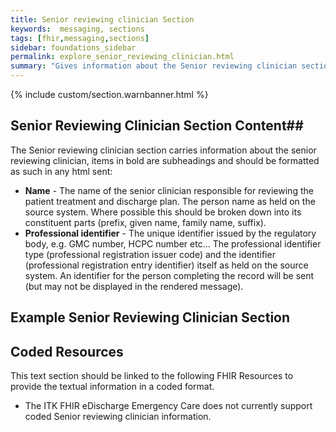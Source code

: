 ```yaml
---
title: Senior reviewing clinician Section
keywords:  messaging, sections
tags: [fhir,messaging,sections]
sidebar: foundations_sidebar
permalink: explore_senior_reviewing_clinician.html
summary: "Gives information about the Senior reviewing clinician section"
---
```


{% include custom/section.warnbanner.html %}

## Senior Reviewing Clinician Section Content##
The Senior reviewing clinician section carries information about the senior reviewing clinician, items in bold are subheadings and should be formatted as such in any html sent:

- **Name** - The name of the senior clinician responsible for reviewing the patient treatment and discharge plan. The person name as held on the source system.  Where possible this should be broken down into its constituent parts (prefix, given name, family name, suffix).
- **Professional identifier** - The unique identifier issued by the regulatory body, e.g. GMC number, HCPC number etc...  The professional identifier type (professional registration issuer code) and the identifier (professional registration entry identifier) itself as held on the source system.  An identifier for the person completing the record will be sent (but may not be displayed in the rendered message).

##  Example Senior Reviewing Clinician Section ##

<script src="https://gist.github.com/IOPS-DEV/a9d7ecd57c3b92d3eb3629e8c4d73e46.js"></script>

## Coded Resources ##

This text section should be linked to the following FHIR Resources to provide the textual information in a coded format.

- The ITK FHIR eDischarge Emergency Care does not currently support coded Senior reviewing clinician information.






